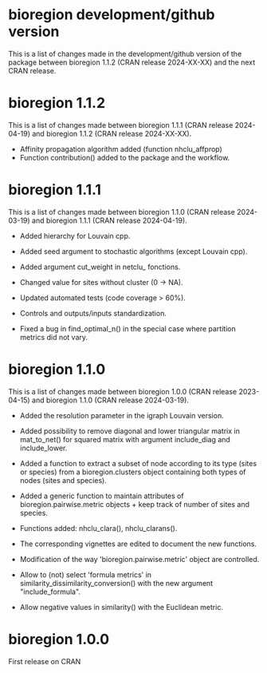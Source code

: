 
# bioregion development/github version

This is a list of changes made in the development/github version of the package
between bioregion 1.1.2 (CRAN release 2024-XX-XX) and the next CRAN release.

# bioregion 1.1.2

This is a list of changes made between bioregion 1.1.1 
(CRAN release 2024-04-19) and bioregion 1.1.2 (CRAN release 2024-XX-XX).

* Affinity propagation algorithm added (function nhclu_affprop)
* Function contribution() added to the package and the workflow.

# bioregion 1.1.1

This is a list of changes made between bioregion 1.1.0 
(CRAN release 2024-03-19) and bioregion 1.1.1 (CRAN release 2024-04-19).

* Added hierarchy for Louvain cpp.

* Added seed argument to stochastic algorithms (except Louvain cpp).

* Added argument cut_weight in netclu_ fonctions.

* Changed value for sites without cluster (0 -> NA).

* Updated automated tests (code coverage > 60%).

* Controls and outputs/inputs standardization.
 
* Fixed a bug in find_optimal_n() in the special case where partition 
metrics did not vary.

# bioregion 1.1.0 

This is a list of changes made between bioregion 1.0.0 
(CRAN release 2023-04-15) and bioregion 1.1.0 (CRAN release 2024-03-19).

* Added the resolution parameter in the igraph Louvain version.

* Added possibility to remove diagonal and lower triangular matrix in 
mat_to_net() for squared matrix with argument include_diag and include_lower.

* Added a function to extract a subset of node according to its type (sites or 
species) from a bioregion.clusters object containing both types of nodes (sites 
and species).

* Added a generic function to maintain attributes of bioregion.pairwise.metric
objects + keep track of number of sites and species.

* Functions added: nhclu_clara(), nhclu_clarans().  

* The corresponding vignettes are edited to document the new functions.  

* Modification of the way 'bioregion.pairwise.metric' object are controlled.

* Allow to (not) select 'formula metrics' in 
similarity_dissimilarity_conversion() with the new argument "include_formula".

* Allow negative values in similarity() with the Euclidean metric.

# bioregion 1.0.0 

First release on CRAN

